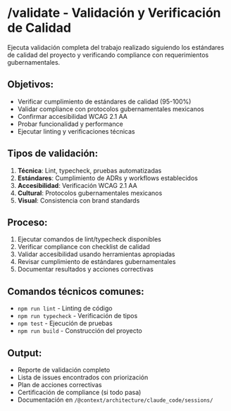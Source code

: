 # /validate - Validación y Verificación de Calidad

Ejecuta validación completa del trabajo realizado siguiendo los estándares de calidad del proyecto y verificando compliance con requerimientos gubernamentales.

## Objetivos:
- Verificar cumplimiento de estándares de calidad (95-100%)
- Validar compliance con protocolos gubernamentales mexicanos
- Confirmar accesibilidad WCAG 2.1 AA
- Probar funcionalidad y performance
- Ejecutar linting y verificaciones técnicas

## Tipos de validación:
1. **Técnica**: Lint, typecheck, pruebas automatizadas
2. **Estándares**: Cumplimiento de ADRs y workflows establecidos
3. **Accesibilidad**: Verificación WCAG 2.1 AA
4. **Cultural**: Protocolos gubernamentales mexicanos
5. **Visual**: Consistencia con brand standards

## Proceso:
1. Ejecutar comandos de lint/typecheck disponibles
2. Verificar compliance con checklist de calidad
3. Validar accesibilidad usando herramientas apropiadas
4. Revisar cumplimiento de estándares gubernamentales
5. Documentar resultados y acciones correctivas

## Comandos técnicos comunes:
- `npm run lint` - Linting de código
- `npm run typecheck` - Verificación de tipos
- `npm test` - Ejecución de pruebas
- `npm run build` - Construcción del proyecto

## Output:
- Reporte de validación completo
- Lista de issues encontrados con priorización
- Plan de acciones correctivas
- Certificación de compliance (si todo pasa)
- Documentación en `/@context/architecture/claude_code/sessions/`
